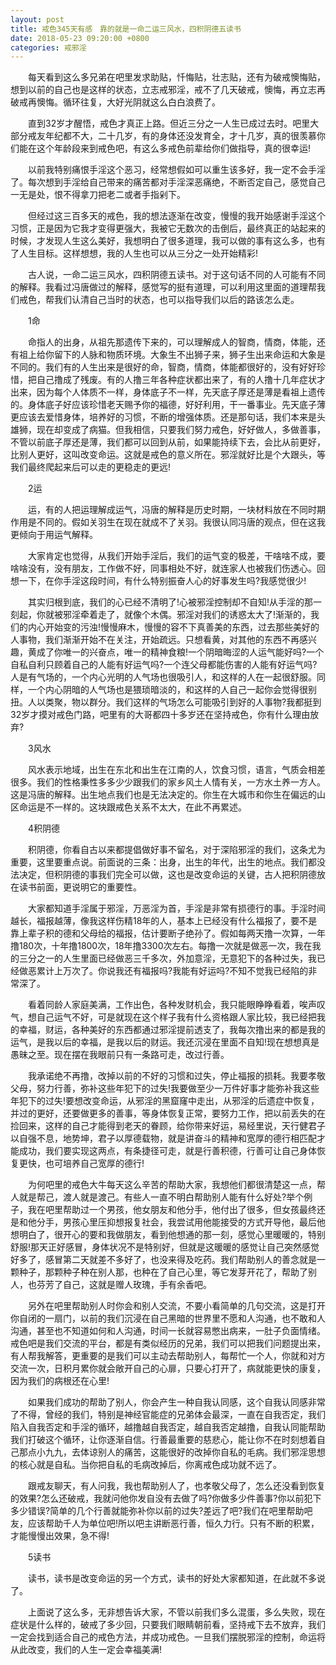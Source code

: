 ```yaml
---
layout: post
title: 戒色345天有感　靠的就是一命二运三风水，四积阴德五读书
date: 2018-05-23 09:20:00 +0800
categories: 戒邪淫
---
```


　　每天看到这么多兄弟在吧里发求助贴，忏悔贴，壮志贴，还有为破戒懊悔贴，想到以前的自己也是这样的状态，立志戒邪淫，戒不了几天破戒，懊悔，再立志再破戒再懊悔。循环往复，大好光阴就这么白白浪费了。
　　直到32岁才醒悟，戒色才真正上路。但近三分之一人生已成过去时。吧里大部分戒友年纪都不大，二十几岁，有的身体还没发育全，才十几岁，真的很羡慕你们能在这个年龄段来到戒色吧，有这么多戒色前辈给你们做指导，真的很幸运!
　　以前我特别痛恨手淫这个恶习，经常想假如可以重生该多好，我一定不会手淫了。每次想到手淫给自己带来的痛苦都对手淫深恶痛绝，不断否定自己，感觉自己一无是处，恨不得拿刀把老二或者手指剁下。
　　但经过这三百多天的戒色，我的想法逐渐在改变，慢慢的我开始感谢手淫这个习惯，正是因为它我才变得更强大，我被它无数次的击倒后，最终真正的站起来的时候，才发现人生这么美好，我想明白了很多道理，我可以做的事有这么多，也有了人生目标。这样想想，我的人生也可以从三分之一处开始精彩!
　　古人说，一命二运三风水，四积阴德五读书。对于这句话不同的人可能有不同的解释。我看过冯唐做过的解释，感觉写的挺有道理，可以利用这里面的道理帮我们戒色，帮我们认清自己当时的状态，也可以指导我们以后的路该怎么走。
　　1命
　　命指人的出身，从祖先那遗传下来的，可以理解成人的智商，情商，体能，还有祖上给你留下的人脉和物质环境。大象生不出狮子来，狮子生出来命运和大象是不同的。我们有的人生出来是很好的命，智商，情商，体能都很好的，没有好好珍惜，把自己撸成了残废。有的人撸三年各种症状都出来了，有的人撸十几年症状才出来，因为每个人体质不一样，身体底子不一样，先天底子厚还是薄是看祖上遗传的。身体底子好应该珍惜老天赐予你的福德，好好利用，干一番事业。先天底子薄更应该去爱惜身体，培养好的习惯，不断的增强体质。还是那句话，我们本来是头雄狮，现在却变成了病猫。但我相信，只要我们努力戒色，好好做人，多做善事，不管以前底子厚还是薄，我们都可以回到从前，如果能持续下去，会比从前更好，比别人更好，这叫改变命运。这就是戒色的意义所在。邪淫就好比是个大跟头，等我们最终爬起来后可以走的更稳走的更远!
　　2运
　　运，有的人把运理解成运气，冯唐的解释是历史时期，一块材料放在不同时期作用是不同的。假如关羽生在现在就成不了关羽。我很认同冯唐的观点，但在这我更倾向于用运气解释。
　　大家肯定也觉得，从我们开始手淫后，我们的运气变的极差，干啥啥不成，要啥啥没有，没有朋友，工作做不好，同事相处不好，就连家人也被我们伤透心。回想一下，在你手淫这段时间，有什么特别振奋人心的好事发生吗?我感觉很少!
　　其实归根到底，我们的心已经不清明了!心被邪淫控制却不自知!从手淫的那一刻起，你就被邪淫牵着走了，就像个木偶。邪淫对我们的诱惑太大了!渐渐的，我们的内心开始变的污浊!慢慢麻木，慢慢的容不下真善美的东西，过去那些美好的人事物，我们渐渐开始不在关注，开始疏远。只想看黄，对其他的东西不再感兴趣，黄成了你唯一的兴奋点，唯一的精神食粮!一个阴暗晦涩的人运气能好吗?一个自私自利只顾着自己的人能有好运气吗?一个连父母都能伤害的人能有好运气吗?人是有气场的，一个内心光明的人气场也很吸引人，和这样的人在一起很舒服。同样，一个内心阴暗的人气场也是猥琐暗淡的，和这样的人自己一起你会觉得很别扭。人以类聚，物以群分。我们这样的气场怎么可能吸引到好的人事物?我都挺到32岁才摸对戒色门路，吧里有的大哥都四十多岁还在坚持戒色，你有什么理由放弃?
　　3风水
　　风水表示地域，出生在东北和出生在江南的人，饮食习惯，语言，气质会相差很多。我们的性格秉性多多少少跟我们的家乡风土人情有关，一方水土养一方人。这是冯唐的解释。出生地点我们也是无法决定的。你生在大城市和你生在偏远的山区命运是不一样的。这块跟戒色关系不太大，在此不再累述。
　　4积阴德
　　积阴德，你看自古以来都提倡做好事不留名，对于深陷邪淫的我们，这条尤为重要，这里要重点说。前面说的三条：出身，出生的年代，出生的地点。我们都没法决定，但积阴德的事我们完全可以做，这也是改变命运的关键，古人把积阴德放在读书前面，更说明它的重要性。
　　大家都知道手淫属于邪淫，万恶淫为首，手淫是非常有损德行的事。手淫时间越长，福报越薄，像我这样伤精18年的人，基本上已经没有什么福报了，要不是靠上辈子积的德和父母给的福报，估计要断子绝孙了。假如每两天撸一次算，一年撸180次，十年撸1800次，18年撸3300次左右。每撸一次就是做恶一次，我在我的三分之一的人生里面已经做恶三千多次，外加意淫，无意犯下的各种过失，我已经做恶累计上万次了。你说我还有福报吗?我能有好运吗?不知不觉我已经陷的非常深了。
　　看着同龄人家庭美满，工作出色，各种发财机会，我只能眼睁睁看着，唉声叹气，想自己运气不好，可是就现在这个样子我有什么资格跟人家比较，我已经把我的幸福，财运，各种美好的东西都通过邪淫提前透支了，我每次撸出来的都是我的运气，是我以后的幸福，是我以后的财运。我还沉浸在里面不自知!现在想想真是愚昧之至。现在摆在我眼前只有一条路可走，改过行善。
　　我承诺绝不再撸，改掉以前的不好的习惯和过失，停止福报的损耗。我要孝敬父母，努力行善，弥补这些年犯下的过失!我要做至少一万件好事才能弥补我这些年犯下的过失!要想改变命运，从邪淫的黑窟窿中走出，从邪淫的后遗症中恢复，并过的更好，还要做更多的善事，等身体恢复正常，要努力工作，把以前丢失的在捡回来，这样的自己才能得到老天的眷顾，给你带来好运，易经里说，天行健君子以自强不息，地势坤，君子以厚德载物，就是讲奋斗的精神和宽厚的德行相匹配才能成功，我们要实现这两点，有条捷径可走，就是行善积德，行善可让自己身体恢复更快，也可培养自己宽厚的德行!
　　为何吧里的戒色大牛每天这么辛苦的帮助大家，我想他们都很清楚这一点，帮人就是帮己，渡人就是渡己。有些人一直不明白帮助别人能有什么好处?举个例子，我在吧里帮助过一个男孩，他女朋友和他分手，他付出了很多，但女孩最终还是和他分手，男孩心里压抑想报复社会，我尝试用他能接受的方式开导他，最后他想明白了，很开心的要和我做朋友，看到他想通的那一刻，感觉心里暖暖的，特别舒服!那天正好感冒，身体状况不是特别好，但就是这暖暖的感觉让自己突然感觉好多了，感冒第二天就差不多好了，也没来得及吃药。我们帮助别人的善念就是一颗种子，那颗种子种在别人那，也种在了自己心里，等它发芽开花了，帮助了别人，也芬芳了自己，这就是赠人玫瑰，手有余香吧。
　　另外在吧里帮助别人时你会和别人交流，不要小看简单的几句交流，这是打开你自闭的一扇门，以前的我们沉浸在自己黑暗的世界里不愿和人沟通，也不敢和人沟通，甚至也不知道如何和人沟通，时间一长就容易憋出病来，一肚子负面情绪。戒色吧是我们交流的平台，都是有类似经历的兄弟，我们可以把我们问题提出来，有人帮我解答，更重要的是我们可以主动去帮助别人，每帮忙一个人，你就和对方交流一次，日积月累你就会敞开自己的心扉，只要心打开了，病就能更快的康复，因为我们的病根还在心里!
　　如果我们成功的帮助了别人，你会产生一种自我认同感，这个自我认同感非常了不得，曾经的我们，特别是神经官能症的兄弟体会最深，一直在自我否定，我们陷入自我否定和手淫的循环，越撸越自我否定，越自我否定越撸，自我认同能帮助我们打破这个循环，让你逐渐自信。行善最重要的慈悲心，能让你不在时刻想着自己那点小九九，去体谅别人的痛苦，这能很好的改掉你自私的毛病。我们邪淫思想的核心就是自私。当你把自私的毛病改掉后，你离戒色成功就不远了。
　　跟戒友聊天，有人问我，我也帮助别人了，也孝敬父母了，怎么还没看到恢复的效果?怎么还破戒，我就问他你发自没有去做了吗?你做多少件善事?你以前犯下多少错误?简单的几个行善就能弥补你以前的过失?差远了吧?我们在吧里帮助吧友，应该帮助千人为单位吧!所以吧主讲断恶行善，恒久力行。只有不断的积累，才能慢慢出效果，急不得!
　　5读书
　　读书，读书是改变命运的另一个方式，读书的好处大家都知道，在此就不多说了。
　　上面说了这么多，无非想告诉大家，不管以前我们多么混蛋，多么失败，现在症状是什么样的，破戒了多少回，只要我们眼睛朝前看，坚持戒下去不放弃，我们一定会找到适合自己的戒色方法，并成功戒色。一旦我们摆脱邪淫的控制，命运将从此改变，我们的人生一定会幸福美满!